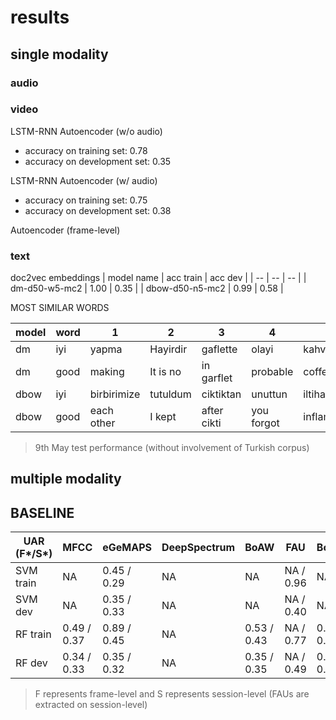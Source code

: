 # results

## single modality

### audio 

### video

LSTM-RNN Autoencoder (w/o audio)

* accuracy on training set: 0.78
* accuracy on development set: 0.35

LSTM-RNN Autoencoder (w/ audio)

* accuracy on training set: 0.75
* accuracy on development set: 0.38

Autoencoder (frame-level)



### text

doc2vec embeddings 
| model name        | acc train | acc dev | 
| --                | --        | --      |
| dm-d50-w5-mc2     | 1.00      | 0.35    |
| dbow-d50-n5-mc2   | 0.99      | 0.58    |

MOST SIMILAR WORDS

| model | word | 1 | 2 | 3 | 4 | 5 |
| --    | --            | - | - | - | - | - |
| dm    | iyi | yapma | Hayirdir | gaflette | olayi | kahve |
| dm    | good | making | It is no | in garflet | probable | coffee | 
| dbow  | iyi | birbirimize | tutuldum | ciktiktan | unuttun | iltihap |
| dbow  | good | each other | I kept | after cikti | you forgot | inflammation |

> 9th May test performance (without involvement of Turkish corpus)

## multiple modality


## BASELINE

| UAR (F\*/S\*) | MFCC        | eGeMAPS     | DeepSpectrum | BoAW        | FAU       | BoVW        |
| --            | --          | --          | --           | --          | --        | --          |
| SVM train     | NA          | 0.45 / 0.29 | NA           | NA          | NA / 0.96 | NA          |
| SVM dev       | NA          | 0.35 / 0.33 | NA           | NA          | NA / 0.40 | NA          |
| RF train      | 0.49 / 0.37 | 0.89 / 0.45 | NA           | 0.53 / 0.43 | NA / 0.77 | 0.52 / 0.43 |
| RF dev        | 0.34 / 0.33 | 0.35 / 0.32 | NA           | 0.35 / 0.35 | NA / 0.49 | 0.35 / 0.38 |

> F represents frame-level and S represents session-level (FAUs are extracted on session-level)